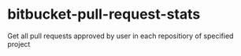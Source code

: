 # bitbucket-pull-request-stats
Get all pull requests approved by user in each repositiory of specified project
